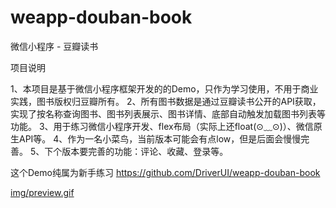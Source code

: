 # weapp-douban-book

微信小程序 - 豆瓣读书

项目说明

1、本项目是基于微信小程序框架开发的的Demo，只作为学习使用，不用于商业实践，图书版权归豆瓣所有。
2、所有图书数据是通过豆瓣读书公开的API获取，实现了按名称查询图书、图书列表展示、图书详情、底部自动触发加载图书列表等功能。
3、用于练习微信小程序开发、flex布局（实际上还float(⊙﹏⊙)）、微信原生API等。
4、作为一名小菜鸟，当前版本可能会有点low，但是后面会慢慢完善。
5、下个版本要完善的功能：评论、收藏、登录等。

这个Demo纯属为新手练习
https://github.com/DriverUI/weapp-douban-book

[img/preview.gif](img/preview.gif)
